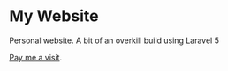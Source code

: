 # My Website

Personal website. A bit of an overkill build using Laravel 5

[Pay me a visit](http://nandwa.com/).
